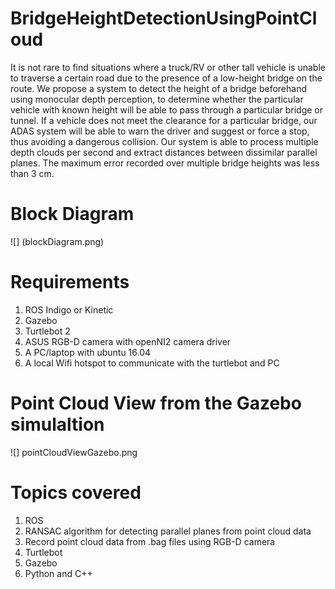 # BridgeHeightDetectionUsingPointCloud

It is not rare to find situations where a truck/RV or other tall vehicle is unable to
traverse a certain road due to the presence of a low-height bridge on the route.
We propose a system to detect the height of a bridge beforehand using monocular
depth perception, to determine whether the particular vehicle with known height
will be able to pass through a particular bridge or tunnel. If a vehicle does not
meet the clearance for a particular bridge, our ADAS system will be able to warn
the driver and suggest or force a stop, thus avoiding a dangerous collision. Our
system is able to process multiple depth clouds per second and extract distances
between dissimilar parallel planes. The maximum error recorded over multiple
bridge heights was less than 3 cm.

# Block Diagram

![] (blockDiagram.png)

# Requirements

1. ROS Indigo or Kinetic
2. Gazebo
3. Turtlebot 2
4. ASUS RGB-D camera with openNI2 camera driver
5. A PC/laptop with ubuntu 16.04
6. A local Wifi hotspot to communicate with the turtlebot and PC

# Point Cloud View from the Gazebo simulaltion

![] pointCloudViewGazebo.png

# Topics covered

1. ROS
2. RANSAC algorithm for detecting parallel planes from point cloud data
3. Record point cloud data from .bag files using RGB-D camera
4. Turtlebot
5. Gazebo
6. Python and C++
